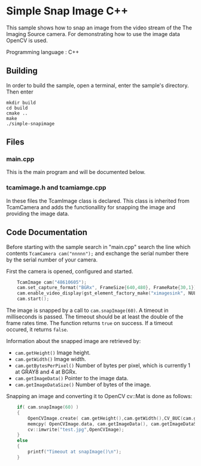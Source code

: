 # Simple Snap Image C++
This sample shows how to snap an image from the video stream of the The Imaging Source camera.
For demonstrating how to use the image data OpenCV is used.

Programming language : C++

## Building
In order to build the sample, open a terminal, enter the sample's directory. Then enter
```
mkdir build
cd build 
cmake ..
make
./simple-snapimage
```
## Files
### main.cpp
This is the main program and will be documented below.

### tcamimage.h and tcamiamge.cpp
In these files the TcamImage class is declared. This class is inherited from TcamCamera and adds the functionallity for snapping the image and providing the image data.



## Code Documentation
Before starting with the sample search in "main.cpp" search the line which contents
```TcamCamera cam("nnnnn");```
and exchange the serial number there by the serial number of your camera.

First the camera is opened, configured and started.
```C++
    TcamImage cam("48610605");
    cam.set_capture_format("BGRx", FrameSize{640,480}, FrameRate{30,1});
    cam.enable_video_display(gst_element_factory_make("ximagesink", NULL));
    cam.start();
```
The image is snapped by a call to ```cam.snapImage(60)```. A timeout in milliseconds is passed. The timeout should be at least the double of the frame rates time. The function returns ```true``` on success. If a timeout occured, it returns ```false```.

Information about the snapped image are retrieved by:
* ```cam.getHeight()```
Image height.
* ```cam.getWidth()```
Image width.
* ```cam.getBytesPerPixel()```
Number of bytes per pixel, which is currently 1 at GRAY8 and 4 at BGRx.
* ```cam.getImageData()```
Pointer to the image data.
* ```cam.getImageDataSize()```
Number of bytes of the image.

Snapping an image and converting it to OpenCV cv::Mat is done as follows:
``` C++
    if( cam.snapImage(60) )
    {
        OpenCVImage.create( cam.getHeight(),cam.getWidth(),CV_8UC(cam.getBytesPerPixel()));
        memcpy( OpenCVImage.data, cam.getImageData(), cam.getImageDataSize());
        cv::imwrite("test.jpg",OpenCVImage);
    }
    else
    {
        printf("Timeout at snapImage()\n");
    }
```
